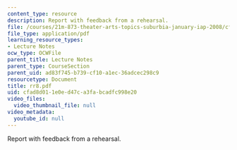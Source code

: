 ```yaml
---
content_type: resource
description: Report with feedback from a rehearsal.
file: /courses/21m-873-theater-arts-topics-suburbia-january-iap-2008/cfad8d011e0ed47ca3fabcadfc998e20_rr8.pdf
file_type: application/pdf
learning_resource_types:
- Lecture Notes
ocw_type: OCWFile
parent_title: Lecture Notes
parent_type: CourseSection
parent_uid: ad83f745-b739-cf10-a1ec-36adcec298c9
resourcetype: Document
title: rr8.pdf
uid: cfad8d01-1e0e-d47c-a3fa-bcadfc998e20
video_files:
  video_thumbnail_file: null
video_metadata:
  youtube_id: null
---
```

Report with feedback from a rehearsal.

